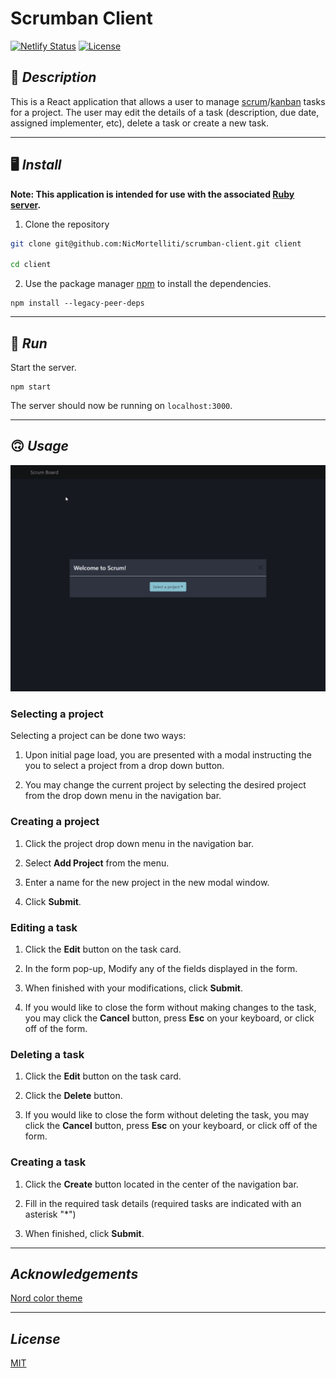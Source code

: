 # **Scrumban Client**

[![Netlify Status](https://api.netlify.com/api/v1/badges/4947390e-6ea6-4be2-b6cd-88baf6293ac2/deploy-status)](https://app.netlify.com/sites/scrumban/deploys)
[![License](https://img.shields.io/badge/license-MIT-blue.svg)](LICENSE)

## 📖 **_Description_**

This is a React application that allows a user to manage [scrum](https://www.zoho.com/sprints/what-is-a-scrum-board.html)/[kanban](https://www.atlassian.com/agile/kanban/boards) tasks for a project. The user may edit the details of a task (description, due date, assigned implementer, etc), delete a task or create a new task.

---

## 🖥️ **_Install_**

**Note: This application is intended for use with the associated [Ruby server](https://github.com/NicMortelliti/scrumban-server).**

1. Clone the repository

```bash
git clone git@github.com:NicMortelliti/scrumban-client.git client

cd client
```

2. Use the package manager [npm](https://www.npmjs.com/) to install the dependencies.

```properties
npm install --legacy-peer-deps
```

---

## 👟 **_Run_**

Start the server.

```properties
npm start
```

The server should now be running on `localhost:3000`.

---

## 🙃 **_Usage_**

![Usage Demo](assets/screencasts/UsageDemo.gif)

### **Selecting a project**

Selecting a project can be done two ways:

1. Upon initial page load, you are presented with a modal instructing the you to select a project from a drop down button.

2. You may change the current project by selecting the desired project from the drop down menu in the navigation bar.

### **Creating a project**

1. Click the project drop down menu in the navigation bar.

2. Select **Add Project** from the menu.

3. Enter a name for the new project in the new modal window.

4. Click **Submit**.

### **Editing a task**

1. Click the **Edit** button on the task card.

2. In the form pop-up, Modify any of the fields displayed in the form.

3. When finished with your modifications, click **Submit**.

4. If you would like to close the form without making changes to the task, you may click the **Cancel** button, press **Esc** on your keyboard, or click off of the form.

### **Deleting a task**

1. Click the **Edit** button on the task card.

2. Click the **Delete** button.

3. If you would like to close the form without deleting the task, you may click the **Cancel** button, press **Esc** on your keyboard, or click off of the form.

### **Creating a task**

1. Click the **Create** button located in the center of the navigation bar.

2. Fill in the required task details (required tasks are indicated with an asterisk "\*")

3. When finished, click **Submit**.

---

## **_Acknowledgements_**

[Nord color theme](https://www.nordtheme.com/)

---

## **_License_**

[MIT](https://choosealicense.com/licenses/mit/)

